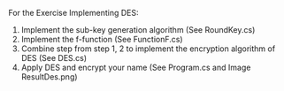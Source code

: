 ﻿For the Exercise Implementing DES:

1. Implement the sub-key generation algorithm (See RoundKey.cs)
2. Implement the f-function (See FunctionF.cs)
3. Combine step from step 1, 2 to implement the encryption algorithm of DES (See DES.cs)
4. Apply DES and encrypt your name (See Program.cs and Image ResultDes.png)
